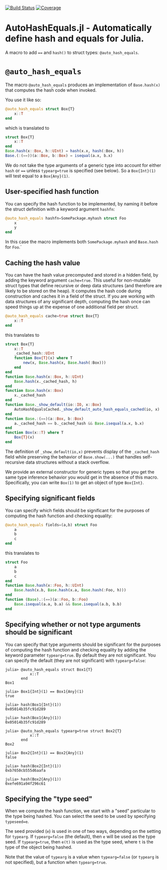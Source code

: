 [![Build Status](https://github.com/JuliaServices/AutoHashEquals.jl/actions/workflows/CI.yml/badge.svg?branch=main)](https://github.com/JuliaServices/AutoHashEquals.jl/actions/workflows/CI.yml?query=branch%3Amain)
[![Coverage](https://codecov.io/gh/JuliaServices/AutoHashEquals.jl/branch/main/graph/badge.svg)](https://codecov.io/gh/JuliaServices/AutoHashEquals.jl)

# AutoHashEquals.jl - Automatically define hash and equals for Julia.

A macro to add `==` and `hash()` to struct types: `@auto_hash_equals`.

# `@auto_hash_equals`

The macro `@auto_hash_equals` produces an implementation of `Base.hash(x)` that computes the hash code when invoked.

You use it like so:

```julia
@auto_hash_equals struct Box{T}
    x::T
end
```

which is translated to

```julia
struct Box{T}
    x::T
end
Base.hash(x::Box, h::UInt) = hash(x.x, hash(:Box, h))
Base.(:(==))(a::Box, b::Box) = isequal(a.x, b.x)
```

We do not take the type arguments of a generic type into account for either `hash` or `==` unless `typearg=true` is specified (see below).  So a `Box{Int}(1)` will test equal to a `Box{Any}(1)`.

## User-specified hash function

You can specify the hash function to be implemented, by naming it before the struct definition with a keyword argument `hashfn`:

```julia
@auto_hash_equals hashfn=SomePackage.myhash struct Foo
    x
    y
end
```

In this case the macro implements both `SomePackage.myhash` and `Base.hash` for `Foo`.`

## Caching the hash value

You can have the hash value precomputed and stored in a hidden field, by adding the keyword argument `cache=true`. This useful for non-mutable struct types that define recursive or deep data structures (and therefore are likely to be stored on the heap).  It computes the hash code during construction and caches it in a field of the struct.  If you are working with data structures of any significant depth, computing the hash once can speed things up at the expense of one additional field per struct.

```julia
@auto_hash_equals cache=true struct Box{T}
    x::T
end
```

this translates to

```julia
struct Box{T}
    x::T
    _cached_hash::UInt
    function Box{T}(x) where T
        new(x, Base.hash(x, Base.hash(:Box)))
    end
end
function Base.hash(x::Box, h::UInt)
    Base.hash(x._cached_hash, h)
end
function Base.hash(x::Box)
    x._cached_hash
end
function Base._show_default(io::IO, x::Box)
    AutoHashEqualsCached._show_default_auto_hash_equals_cached(io, x)
end
function Base.:(==)(a::Box, b::Box)
    a._cached_hash == b._cached_hash && Base.isequal(a.x, b.x)
end
function Box(x::T) where T
    Box{T}(x)
end
```

The definition of `_show_default(io,x)` prevents display of the `_cached_hash` field while preserving the behavior of `Base.show(...)` that handles self-recursive data structures without a stack overflow.

We provide an external constructor for generic types so that you get the same type inference behavior you would get in the absence of this macro.  Specifically, you can write `Box(1)` to get an object of type `Box{Int}`.

## Specifying significant fields

You can specify which fields should be significant for the purposes of computing the hash function and checking equality:

```julia
@auto_hash_equals fields=(a,b) struct Foo
    a
    b
    c
end
```

this translates to

```julia
struct Foo
    a
    b
    c
end
function Base.hash(x::Foo, h::UInt)
    Base.hash(x.b, Base.hash(x.a, Base.hash(:Foo, h)))
end
function (Base).:(==)(a::Foo, b::Foo)
    Base.isequal(a.a, b.a) && Base.isequal(a.b, b.b)
end
```

## Specifying whether or not type arguments should be significant

You can specify that type arguments should be significant for the purposes of computing the hash function and checking equality by adding the keyword parameter `typearg=true`.  By default they are not significant.  You can specify the default (they are not significant) with `typearg=false`:

```julia-repl
julia> @auto_hash_equals struct Box1{T}
           x::T
       end
Box1

julia> Box1{Int}(1) == Box1{Any}(1)
true

julia> hash(Box1{Int}(1))
0x05014b35fc91d289

julia> hash(Box1{Any}(1))
0x05014b35fc91d289

julia> @auto_hash_equals typearg=true struct Box2{T}
           x::T
       end
Box2

julia> Box2{Int}(1) == Box2{Any}(1)
false

julia> hash(Box2{Int}(1))
0xb7650cb555d6aafa

julia> hash(Box2{Any}(1))
0xefe691a94f296c61
```

## Specifying the "type seed"

When we compute the hash function, we start with a "seed" particular to the type being hashed.  You can select the seed to be used by specifying `typeseed=e`.

The seed provided (`e`) is used in one of two ways, depending on the setting for `typearg`.
If `typearg=false` (the default), then `e` will be used as the type seed.
If `typearg=true`, then `e(t)` is used as the type seed, where `t` is the type of the object being hashed.

Note that the value of `typearg` is a value when `typearg=false` (or `typearg` is not specified), but a function when `typearg=true`.
